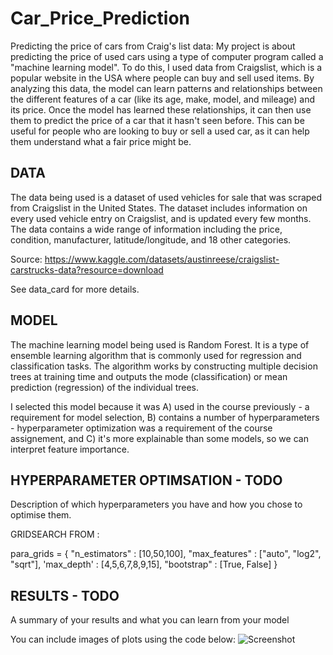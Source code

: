 # Car_Price_Prediction
Predicting the price of cars from Craig's list data:
My project is about predicting the price of used cars using a type of computer program called a "machine learning model". To do this, I used data from Craigslist, which is a popular website in the USA where people can buy and sell used items. By analyzing this data, the model can learn patterns and relationships between the different features of a car (like its age, make, model, and mileage) and its price. Once the model has learned these relationships, it can then use them to predict the price of a car that it hasn't seen before. This can be useful for people who are looking to buy or sell a used car, as it can help them understand what a fair price might be.

## DATA
The data being used is a dataset of used vehicles for sale that was scraped from Craigslist in the United States. The dataset includes information on every used vehicle entry on Craigslist, and is updated every few months. The data contains a wide range of information including the price, condition, manufacturer, latitude/longitude, and 18 other categories. 

Source: https://www.kaggle.com/datasets/austinreese/craigslist-carstrucks-data?resource=download

See data_card for more details.

## MODEL 
The machine learning model being used is Random Forest. It is a type of ensemble learning algorithm that is commonly used for regression and classification tasks. The algorithm works by constructing multiple decision trees at training time and outputs the mode (classification) or mean prediction (regression) of the individual trees.

I selected this model because it was A) used in the course previously - a requirement for model selection,  B) contains a number of hyperparameters - hyperparameter optimization was a requirement of the course assignement, and C) it's more explainable than some models, so we can interpret feature importance.

## HYPERPARAMETER OPTIMSATION - TODO
Description of which hyperparameters you have and how you chose to optimise them. 

GRIDSEARCH FROM :

para_grids = {
            "n_estimators" : [10,50,100],
            "max_features" : ["auto", "log2", "sqrt"],
            'max_depth' : [4,5,6,7,8,9,15],
            "bootstrap"    : [True, False]
        }

## RESULTS - TODO
A summary of your results and what you can learn from your model 

You can include images of plots using the code below:
![Screenshot](image.png)
